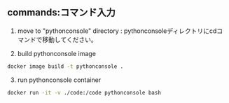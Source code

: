 

## commands:コマンド入力

1. move to "pythonconsole" directory : pythonconsoleディレクトリにcdコマンドで移動してください。



2. build pythonconsole image

```sh
docker image build -t pythonconsole .
```

3. run pythonconsole container

```sh
docker run -it -v ./code:/code pythonconsole bash
```






## 

